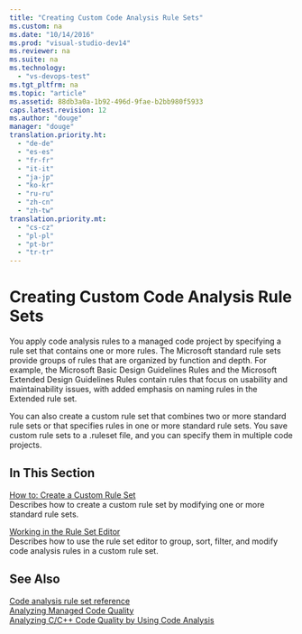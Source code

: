 ```yaml
---
title: "Creating Custom Code Analysis Rule Sets"
ms.custom: na
ms.date: "10/14/2016"
ms.prod: "visual-studio-dev14"
ms.reviewer: na
ms.suite: na
ms.technology: 
  - "vs-devops-test"
ms.tgt_pltfrm: na
ms.topic: "article"
ms.assetid: 88db3a0a-1b92-496d-9fae-b2bb980f5933
caps.latest.revision: 12
ms.author: "douge"
manager: "douge"
translation.priority.ht: 
  - "de-de"
  - "es-es"
  - "fr-fr"
  - "it-it"
  - "ja-jp"
  - "ko-kr"
  - "ru-ru"
  - "zh-cn"
  - "zh-tw"
translation.priority.mt: 
  - "cs-cz"
  - "pl-pl"
  - "pt-br"
  - "tr-tr"
---
```

# Creating Custom Code Analysis Rule Sets
You apply code analysis rules to a managed code project by specifying a rule set that contains one or more rules. The Microsoft standard rule sets provide groups of rules that are organized by function and depth. For example, the Microsoft Basic Design Guidelines Rules and the Microsoft Extended Design Guidelines Rules contain rules that focus on usability and maintainability issues, with added emphasis on naming rules in the Extended rule set.  
  
 You can also create a custom rule set that combines two or more standard rule sets or that specifies rules in one or more standard rule sets. You save custom rule sets to a .ruleset file, and you can specify them in multiple code projects.  
  
## In This Section  
 [How to: Create a Custom Rule Set](../codequality/how-to--create-a-custom-rule-set.md)  
 Describes how to create a custom rule set by modifying one or more standard rule sets.  
  
 [Working in the Rule Set Editor](../codequality/working-in-the-code-analysis-rule-set-editor.md)  
 Describes how to use the rule set editor to group, sort, filter, and modify code analysis rules in a custom rule set.  
  
## See Also  
 [Code analysis rule set reference](../codequality/code-analysis-rule-set-reference.md)   
 [Analyzing Managed Code Quality](../codequality/analyzing-managed-code-quality-by-using-code-analysis.md)   
 [Analyzing C/C++ Code Quality by Using Code Analysis](../codequality/analyzing-c-c---code-quality-by-using-code-analysis.md)